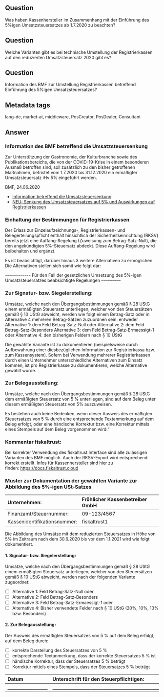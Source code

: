 ## Question
Was haben Kassenhersteller im Zusammenhang mit der Einführung des 5%igen Umsatzsteuersatzes ab 1.7.2020 zu beachten?

## Question
Welche Varianten gibt es bei technische Umstellung der Registrierkassen auf den reduzierten Umsatzsteuersatz 2020 gibt es?

## Question
Information des BMF zur Umstellung Registrierkassen betreffend Einführung des 5%igen Umsatzsteuersatzes?

## Metadata tags
lang-de, market-at, middleware, PosCreator, PosDealer, Consultant

## Answer

### Information des BMF betreffend die Umsatzsteuersenkung
Zur Unterstützung der Gastronomie, der Kulturbranche sowie des Publikationsbereichs, die von der COVID-19-Krise in einem besonderen Ausmaß betroffen sind, soll zusätzlich zu den bisher getroffenen Maßnahmen, befristet vom 1.7.2020 bis 31.12.2020 ein ermäßigter Umsatzsteuersatz iHv 5% eingeführt werden.

BMF, 24.06.2020
- [Information betreffend die Umsatzsteuersenkung](https://www.bmf.gv.at/dam/jcr:47c824a7-5ab7-413e-af28-e0f7565a0efe/Information%20betreffend%20die%20Umsatzsteuersenkung.pdf)
- [NEU: Senkung des Umsatzsteuersatzes auf 5% und Auswirkungen auf Registrierkassen](https://www.bmf.gv.at/public/informationen/informationen-coronavirus/registrierkassen.html)

### Einhaltung der Bestimmungen für Registrierkassen
Der Erlass zur Einzelaufzeichnungs-, Registrierkassen- und Belegerteilungspflicht enthält hinsichtlich der Sicherheitseinrichtung (RKSV) bereits jetzt eine Auffang-Regelung (Zuweisung zum Betrag-Satz-Null), die den angekündigten 5%-Steuersatz abdeckt. Diese Auffang-Regelung wird beibehalten und ergänzt.

Es ist beabsichtigt, darüber hinaus 3 weitere Alternativen zu ermöglichen. Die Alternativen stellen sich somit wie folgt dar:

------------- Für den Fall der gesetzlichen Umsetzung des 5%-igen Umsatzsteuersatzes beabsichtigte Regelungen ----------

### Zur Signatur- bzw. Siegelerstellung:
Umsätze, welche nach den Übergangsbestimmungen gemäß § 28 UStG einem ermäßigten Steuersatz unterliegen, welcher von den Steuersätzen gemäß § 10 UStG abweicht, werden wie folgt einem Betrag-Satz oder in Alternative 4 mehreren Betrag-Sätzen zuzuordnen sein: entweder Alternative 1: dem Feld Betrag-Satz-Null oder Alternative 2: dem Feld Betrag-Satz-Besonders Alternative 3: dem Feld Betrag-Satz-Ermaessigt-1 oder Alternative 4: den bisherigen Feldern nach § 10 UStG

Die gewählte Variante ist zu dokumentieren (beispielsweise durch Aufbewahrung einer diesbezüglichen Information zur Registrierkassa bzw. zum Kassensystem). Sofern bei Verwendung mehrerer Registrierkassen durch einen Unternehmer unterschiedliche Alternativen zum Einsatz kommen, ist pro Registrierkasse zu dokumentieren, welche Alternative gewählt wurde.

### Zur Belegausstellung:
Umsätze, welche nach den Übergangsbestimmungen gemäß § 28 UStG dem ermäßigten Steuersatz von 5 % unterliegen, sind auf dem Beleg unter diesem ermäßigten Steuersatz von 5% auszuweisen.

Es bestehen auch keine Bedenken, wenn dieser Ausweis des ermäßigten Steuersatzes von 5 % durch eine entsprechende Textanmerkung auf dem Beleg erfolgt, oder eine händische Korrektur bzw. eine Korrektur mittels eines Stempels auf dem Beleg vorgenommen wird.“

### Kommentar fiskaltrust:
Bei korrekter Verwendung des fiskaltrust.Interface sind alle zulässigen Varianten des BMF möglich.
Auch der RKSV-Export wird entsprechend korrekt erstellt.
Infos für Kassenhersteller sind hier zu finden: https://docs.fiskaltrust.cloud

### Muster zur Dokumentation der gewählten Variante zur Abbildung des 5%-igen USt-Satzes

| Unternehmen: | Fröhlicher Kassenbetreiber GmbH |
| :--- | :--- |
| Finanzamt/Steuernummer: |09-123/4567 |
| Kassenidentifikationsnummer: | fiskaltrust1 |

Die Abbildung des Umsätze mit dem reduzierten Steuersatzes in Höhe von 5% im Zeitraum nach dem 30.6.2020 bis vor dem 1.1.2021 wird wie folgt dokumentiert.

#### 1. Signatur- bzw. Siegelerstellung:

Umsätze, welche nach den Übergangsbestimmungen gemäß § 28 UStG einem ermäßigten Steuersatz unterliegen, welcher von den Steuersätzen gemäß § 10 UStG abweicht, werden nach der folgenden Variante zugeordnet:

- [ ] Alternative 1: Feld Betrag-Satz-Null oder
- [ ] Alternative 2: Feld Betrag-Satz-Besonders
- [ ] Alternative 3: Feld Betrag-Satz-Ermaessigt-1 oder
- [ ] Alternative 4: Bisher verwendete Felder nach § 10 UStG (20%, 10%, 13% bzw. Besonders)

#### 2. Zur Belegausstellung:

Der Ausweis des ermäßigten Steuersatzes von 5 % auf dem Beleg erfolgt, auf dem Beleg durch:

- [ ] korrekte Darstellung des Steuersatzes von 5 %
- [ ] entsprechende Textanmerkung, dass der korrekte Steuersatzes 5 % ist
- [ ] händische Korrektur, dass der Steuersatzes 5 % beträgt
- [ ] Korrektur mittels eines Stempels, dass der Steuersatzes 5 % beträgt

| Datum | Unterschrift für den Steuerpflichtigen: |
| :--- | :--- |
| __________________ | ______________________________________________________ |


